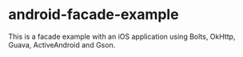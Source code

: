 android-facade-example
======================

This is a facade example with an iOS application using Bolts, OkHttp, Guava, ActiveAndroid and Gson.
